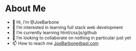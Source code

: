 # About Me

- 👋 Hi, I’m @JoeBarbone
- 👀 I’m interested in learning full stack web development
- 🌱 I’m currently learning html/css/js/github
- 💞️ I’m looking to collaborate on nothing in particular just yet
- 📫 How to reach me JoeBarbone@aol.com

<!---
JoeBarbone/JoeBarbone is a ✨ special ✨ repository because its `README.md` (this file) appears on your GitHub profile.
You can click the Preview link to take a look at your changes.
--->
